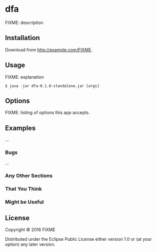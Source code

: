 # dfa

FIXME: description

## Installation

Download from http://example.com/FIXME.

## Usage

FIXME: explanation

    $ java -jar dfa-0.1.0-standalone.jar [args]

## Options

FIXME: listing of options this app accepts.

## Examples

...

### Bugs

...

### Any Other Sections
### That You Think
### Might be Useful

## License

Copyright © 2016 FIXME

Distributed under the Eclipse Public License either version 1.0 or (at
your option) any later version.
